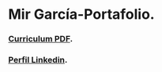 # Mir García-Portafolio. 
### [Curriculum PDF](https://drive.google.com/file/d/1pszSBqKuQKF5FLMJTYIgpyAhkBKnsabK/view?usp=sharing).


### [Perfil Linkedin](https://www.linkedin.com/in/miriangarcia/).